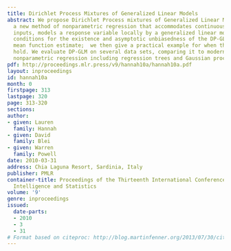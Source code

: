 ```yaml
---
title: Dirichlet Process Mixtures of Generalized Linear Models
abstract: We propose Dirichlet Process mixtures of Generalized Linear Models (DP-GLMs),
  a new method of nonparametric regression that accommodates continuous and categorical
  inputs, models a response variable locally by a generalized linear model.  We give
  conditions for the existence and asymptotic unbiasedness of the DP-GLM regression
  mean function estimate;  we then give a practical example for when those conditions
  hold. We evaluate DP-GLM on several data sets, comparing it to modern methods of
  nonparametric regression including regression trees and Gaussian processes.
pdf: http://proceedings.mlr.press/v9/hannah10a/hannah10a.pdf
layout: inproceedings
id: hannah10a
month: 0
firstpage: 313
lastpage: 320
page: 313-320
sections: 
author:
- given: Lauren
  family: Hannah
- given: David
  family: Blei
- given: Warren
  family: Powell
date: 2010-03-31
address: Chia Laguna Resort, Sardinia, Italy
publisher: PMLR
container-title: Proceedings of the Thirteenth International Conference on Artificial
  Intelligence and Statistics
volume: '9'
genre: inproceedings
issued:
  date-parts:
  - 2010
  - 3
  - 31
# Format based on citeproc: http://blog.martinfenner.org/2013/07/30/citeproc-yaml-for-bibliographies/
---
```

